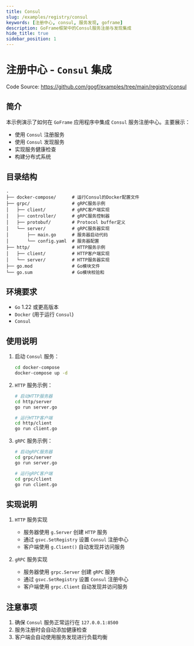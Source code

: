 ```yaml
---
title: Consul
slug: /examples/registry/consul
keywords: [注册中心, consul, 服务发现, goframe]
description: GoFrame框架中的Consul服务注册与发现集成
hide_title: true
sidebar_position: 1
---
```


# 注册中心 - `Consul` 集成

Code Source: https://github.com/gogf/examples/tree/main/registry/consul


## 简介

本示例演示了如何在 `GoFrame` 应用程序中集成 `Consul` 服务注册中心。主要展示：
- 使用 `Consul` 注册服务
- 使用 `Consul` 发现服务
- 实现服务健康检查
- 构建分布式系统

## 目录结构

```text
.
├── docker-compose/      # 运行Consul的Docker配置文件
├── grpc/                # gRPC服务示例
│   ├── client/          # gRPC客户端实现
│   ├── controller/      # gRPC服务控制器
│   ├── protobuf/        # Protocol buffer定义
│   └── server/          # gRPC服务器实现
│       ├── main.go      # 服务器启动代码
│       └── config.yaml  # 服务器配置
├── http/                # HTTP服务示例
│   ├── client/          # HTTP客户端实现
│   └── server/          # HTTP服务器实现
├── go.mod               # Go模块文件
└── go.sum               # Go模块校验和
```


## 环境要求

- `Go` 1.22 或更高版本
- `Docker` (用于运行 `Consul`)
- `Consul`

## 使用说明

1. 启动 `Consul` 服务：
   ```bash
   cd docker-compose
   docker-compose up -d
   ```

2. `HTTP` 服务示例：
   ```bash
   # 启动HTTP服务器
   cd http/server
   go run server.go

   # 运行HTTP客户端
   cd http/client
   go run client.go
   ```

3. `gRPC` 服务示例：
   ```bash
   # 启动gRPC服务器
   cd grpc/server
   go run server.go

   # 运行gRPC客户端
   cd grpc/client
   go run client.go
   ```

## 实现说明

1. `HTTP` 服务实现
   - 服务器使用 `g.Server` 创建 `HTTP` 服务
   - 通过 `gsvc.SetRegistry` 设置 `Consul` 注册中心
   - 客户端使用 `g.Client()` 自动发现并访问服务

2. `gRPC` 服务实现
   - 服务器使用 `grpc.Server` 创建 `gRPC` 服务
   - 通过 `gsvc.SetRegistry` 设置 `Consul` 注册中心
   - 客户端使用 `grpc.Client` 自动发现并访问服务

## 注意事项

1. 确保 `Consul` 服务正常运行在 `127.0.0.1:8500`
2. 服务注册时会自动添加健康检查
3. 客户端会自动使用服务发现进行负载均衡

